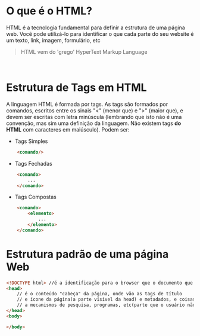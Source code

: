 # O que é o HTML?
 
 HTML é a tecnologia fundamental para definir a estrutura de uma página web. Você pode utilizá-lo para identificar o que cada parte do seu website é um texto, link, imagem, formulário, etc

> HTML vem do 'grego' HyperText Markup Language

<br>

# Estrutura de Tags em HTML

A linguagem HTML é formada por tags. As tags são formados por comandos, escritos entre os sinais "<" (menor que) e ">" (maior que), e devem ser escritas com letra minúscula
(lembrando que isto não é uma convenção, mas sim uma definição da linguagem. Não existem tags **do HTML** com caracteres em maiúsculo). Podem ser:

- Tags Simples 
```html
    <comando/>
```

- Tags Fechadas
```html
    <comando> 
        ...
    </comando>
```

- Tags Compostas
```html
    <comando> 
        <elemento>
            ...
        </elemento>
    </comando>
```

# Estrutura padrão de uma página Web

```html
<!DOCTYPE html> //é a identificação para o browser que o documento que está sendo "lido" se trata de um .html
<head>
    // é o conteúdo "cabeça" da página, onde vão as tags de título
    // e ícone da página(a parte visível da head) e metadados, e coisas relacionadas
    // a mecanismos de pesquisa, programas, etc(parte que o usuário não vê mas sente). 
</head>
<body>

</body>

```
